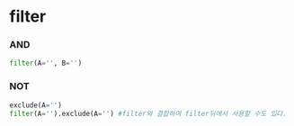 # filter

### AND

```python
filter(A='', B='')
```

### NOT

```python
exclude(A='')
filter(A='').exclude(A='') #filter와 결합하여 filter뒤에서 사용할 수도 있다.
```